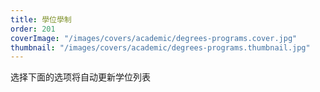 ```yaml
---
title: 學位學制
order: 201
coverImage: "/images/covers/academic/degrees-programs.cover.jpg"
thumbnail: "/images/covers/academic/degrees-programs.thumbnail.jpg"
---
```


选择下面的选项将自动更新学位列表
